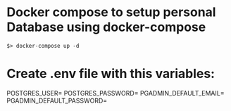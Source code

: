 # Docker compose to setup personal Database using docker-compose
`$> docker-compose up -d`

# Create .env file with this variables:
POSTGRES_USER=
POSTGRES_PASSWORD=
PGADMIN_DEFAULT_EMAIL=
PGADMIN_DEFAULT_PASSWORD=
